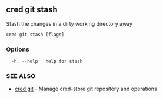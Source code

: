 ## cred git stash

Stash the changes in a dirty working directory away

```
cred git stash [flags]
```

### Options

```
  -h, --help   help for stash
```

### SEE ALSO

* [cred git](cred_git.md)	 - Manage cred-store git repository and operations

